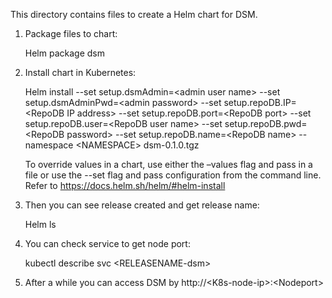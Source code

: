 
This directory contains files to create a Helm chart for DSM.

1. Package files to chart:

    Helm package dsm
  
2. Install chart in  Kubernetes:

    Helm install --set setup.dsmAdmin=\<admin user name\> --set setup.dsmAdminPwd=\<admin password\> --set setup.repoDB.IP=\<RepoDB IP address\> --set setup.repoDB.port=\<RepoDB port\> --set setup.repoDB.user=\<RepoDB user name\> --set setup.repoDB.pwd=\<RepoDB password\> --set setup.repoDB.name=\<RepoDB name\>  --namespace \<NAMESPACE\> dsm-0.1.0.tgz
   
    To override values in a chart, use either the –values flag and pass in a file or use the --set flag and pass configuration from the command line.
    Refer to https://docs.helm.sh/helm/#helm-install
  
3. Then you can see release created and get release name:

    Helm ls
  
4. You can check service to get node port:

    kubectl describe svc \<RELEASENAME-dsm\>
  
5. After a while you can access DSM by http://\<K8s-node-ip\>:\<Nodeport\>

